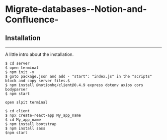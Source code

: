# Migrate-databases--Notion-and-Confluence-
## Installation
***
A little intro about the installation. 
```
$ cd server
$ open terminal 
$ npm init -y
$ goto package.json and add - "start": "index.js" in the "scripts" block and copy server files.$ 
$ npm install @notionhq/client@0.4.9 express dotenv axios cors bodyparser
$ npm start

open slpit terminal

$ cd client
$ npx create-react-app My_app_name
$ cd My_app_name
$ npm install bootstrap
$ npm install sass
$npm start
```


